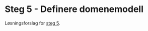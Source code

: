 # Steg 5 - Definere domenemodell

Løsningsforslag for [steg 5](https://github.com/nrkno/dotnetskolen/tree/main#steg-5---definere-domenemodell).
